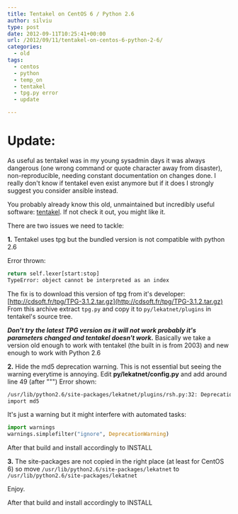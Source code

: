 ```yaml
---
title: Tentakel on CentOS 6 / Python 2.6
author: silviu
type: post
date: 2012-09-11T10:25:41+00:00
url: /2012/09/11/tentakel-on-centos-6-python-2-6/
categories:
  - old
tags:
  - centos
  - python
  - temp_on
  - tentakel
  - tpg.py error
  - update

---
```

# Update:

As useful as tentakel was in my young sysadmin days it was always dangerous (one wrong command or quote character away from disaster), non-reproducible, needing constant documentation on changes done. I really don't know if tentakel even exist anymore but if it does I strongly suggest you consider ansible instead. 


You probably already know this old, unmaintained but incredibly useful software: [tentakel](http://sourceforge.net/projects/tentakel/). If not check it out, you might like it.

There are two issues we need to tackle:

**1.** Tentakel uses tpg but the bundled version is not compatible with python 2.6

Error thrown:

```bash
return self.lexer[start:stop]
TypeError: object cannot be interpreted as an index
```

The fix is to download this version of tpg from it's developer: [http://cdsoft.fr/tpg/TPG-3.1.2.tar.gz](http://cdsoft.fr/tpg/TPG-3.1.2.tar.gz) From this archive extract `tpg.py` and copy it to `py/lekatnet/plugins` in tentakel's source tree.

_**Don't try the latest TPG version as it will not work probably it's parameters changed and tentakel doesn't work.**_ Basically we take a version old enough to work with tentakel (the built in is from 2003) and new enough to work with Python 2.6

**2.** Hide the md5 deprecation warning. This is not essential but seeing the warning everytime is annoying. Edit **py/lekatnet/config.py** and add around line 49 (after """)
Error shown:
```bash
/usr/lib/python2.6/site-packages/lekatnet/plugins/rsh.py:32: DeprecationWarning: the md5 module is deprecated; use hashlib instead
import md5
```

It's just a warning but it might interfere with automated tasks:

```python
import warnings
warnings.simplefilter("ignore", DeprecationWarning)
```

After that build and install accordingly to INSTALL

**3.** The site-packages are not copied in the right place (at least for CentOS 6) so move `/usr/lib/python2.6/site-packages/lekatnet` to `/usr/lib/python2.6/site-packages/lekatnet`

Enjoy.

After that build and install accordingly to INSTALL